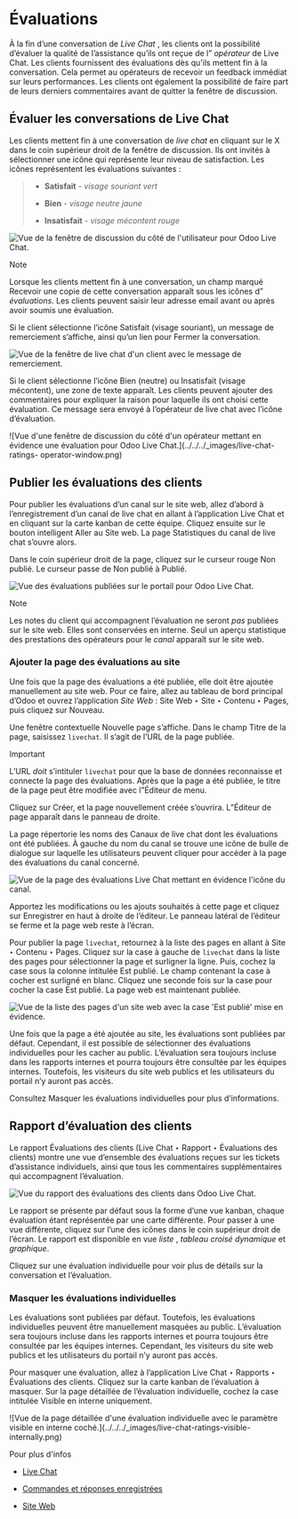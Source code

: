 # Évaluations

À la fin d’une conversation de _Live Chat_ , les clients ont la possibilité
d’évaluer la qualité de l’assistance qu’ils ont reçue de l” _opérateur_ de
Live Chat. Les clients fournissent des évaluations dès qu’ils mettent fin à la
conversation. Cela permet au opérateurs de recevoir un feedback immédiat sur
leurs performances. Les clients ont également la possibilité de faire part de
leurs derniers commentaires avant de quitter la fenêtre de discussion.

## Évaluer les conversations de Live Chat

Les clients mettent fin à une conversation de _live chat_ en cliquant sur le X
dans le coin supérieur droit de la fenêtre de discussion. Ils ont invités à
sélectionner une icône qui représente leur niveau de satisfaction. Les icônes
représentent les évaluations suivantes :

>   * **Satisfait** \- _visage souriant vert_
>
>   * **Bien** \- _visage neutre jaune_
>
>   * **Insatisfait** \- _visage mécontent rouge_
>
>

![Vue de la fenêtre de discussion du côté de l'utilisateur pour Odoo Live
Chat.](../../../_images/live-chat-ratings-faces.png)

Note

Lorsque les clients mettent fin à une conversation, un champ marqué Recevoir
une copie de cette conversation apparaît sous les icônes d” _évaluations_. Les
clients peuvent saisir leur adresse email avant ou après avoir soumis une
évaluation.

Si le client sélectionne l’icône Satisfait (visage souriant), un message de
remerciement s’affiche, ainsi qu’un lien pour Fermer la conversation.

![Vue de la fenêtre de live chat d'un client avec le message de
remerciement.](../../../_images/live-chat-thank-you.png)

Si le client sélectionne l’icône Bien (neutre) ou Insatisfait (visage
mécontent), une zone de texte apparaît. Les clients peuvent ajouter des
commentaires pour expliquer la raison pour laquelle ils ont choisi cette
évaluation. Ce message sera envoyé à l’opérateur de live chat avec l’icône
d’évaluation.

![Vue d'une fenêtre de discussion du côté d'un opérateur mettant en évidence
une évaluation pour Odoo Live Chat.](../../../_images/live-chat-ratings-
operator-window.png)

## Publier les évaluations des clients

Pour publier les évaluations d’un canal sur le site web, allez d’abord à
l’enregistrement d’un canal de live chat en allant à l’application Live Chat
et en cliquant sur la carte kanban de cette équipe. Cliquez ensuite sur le
bouton intelligent Aller au Site web. La page Statistiques du canal de live
chat s’ouvre alors.

Dans le coin supérieur droit de la page, cliquez sur le curseur rouge Non
publié. Le curseur passe de Non publié à Publié.

![Vue des évaluations publiées sur le portail pour Odoo Live
Chat.](../../../_images/live-chat-ratings-unpublished.png)

Note

Les notes du client qui accompagnent l’évaluation ne seront _pas_ publiées sur
le site web. Elles sont conservées en interne. Seul un aperçu statistique des
prestations des opérateurs pour le _canal_ apparaît sur le site web.

### Ajouter la page des évaluations au site

Une fois que la page des évaluations a été publiée, elle doit être ajoutée
manuellement au site web. Pour ce faire, allez au tableau de bord principal
d’Odoo et ouvrez l’application _Site Web_ : Site Web ‣ Site ‣ Contenu ‣ Pages,
puis cliquez sur Nouveau.

Une fenêtre contextuelle Nouvelle page s’affiche. Dans le champ Titre de la
page, saisissez `livechat`. Il s’agit de l’URL de la page publiée.

Important

L’URL _doit_ s’intituler `livechat` pour que la base de données reconnaisse et
connecte la page des évaluations. Après que la page a été publiée, le titre de
la page peut être modifiée avec l”Éditeur de menu.

Cliquez sur Créer, et la page nouvellement créée s’ouvrira. L”Éditeur de page
apparaît dans le panneau de droite.

La page répertorie les noms des Canaux de live chat dont les évaluations ont
été publiées. À gauche du nom du canal se trouve une icône de bulle de
dialogue sur laquelle les utilisateurs peuvent cliquer pour accéder à la page
des évaluations du canal concerné.

![Vue de la page des évaluations Live Chat mettant en évidence l'icône du
canal.](../../../_images/live-chat-published-icon.png)

Apportez les modifications ou les ajouts souhaités à cette page et cliquez sur
Enregistrer en haut à droite de l’éditeur. Le panneau latéral de l’éditeur se
ferme et la page web reste à l’écran.

Pour publier la page `livechat`, retournez à la liste des pages en allant à
Site ‣ Contenu ‣ Pages. Cliquez sur la case à gauche de `livechat` dans la
liste des pages pour sélectionner la page et surligner la ligne. Puis, cochez
la case sous la colonne intitulée Est publié. Le champ contenant la case à
cocher est surligné en blanc. Cliquez une seconde fois sur la case pour cocher
la case Est publié. La page web est maintenant publiée.

![Vue de la liste des pages d'un site web avec la case 'Est publié' mise en
évidence.](../../../_images/live-chat-is-published.png)

Une fois que la page a été ajoutée au site, les évaluations sont publiées par
défaut. Cependant, il est possible de sélectionner des évaluations
individuelles pour les cacher au public. L’évaluation sera toujours incluse
dans les rapports internes et pourra toujours être consultée par les équipes
internes. Toutefois, les visiteurs du site web publics et les utilisateurs du
portail n’y auront pas accès.

Consultez Masquer les évaluations individuelles pour plus d’informations.

## Rapport d’évaluation des clients

Le rapport Évaluations des clients (Live Chat ‣ Rapport ‣ Évaluations des
clients) montre une vue d’ensemble des évaluations reçues sur les tickets
d’assistance individuels, ainsi que tous les commentaires supplémentaires qui
accompagnent l’évaluation.

![Vue du rapport des évaluations des clients dans Odoo Live
Chat.](../../../_images/live-chat-ratings-report.png)

Le rapport se présente par défaut sous la forme d’une vue kanban, chaque
évaluation étant représentée par une carte différente. Pour passer à une vue
différente, cliquez sur l’une des icônes dans le coin supérieur droit de
l’écran. Le rapport est disponible en vue _liste_ , _tableau croisé dynamique_
et _graphique_.

Cliquez sur une évaluation individuelle pour voir plus de détails sur la
conversation et l’évaluation.

### Masquer les évaluations individuelles

Les évaluations sont publiées par défaut. Toutefois, les évaluations
individuelles peuvent être manuellement masquées au public. L’évaluation sera
toujours incluse dans les rapports internes et pourra toujours être consultée
par les équipes internes. Cependant, les visiteurs du site web publics et les
utilisateurs du portail n’y auront pas accès.

Pour masquer une évaluation, allez à l’application Live Chat ‣ Rapports ‣
Évaluations des clients. Cliquez sur la carte kanban de l’évaluation à
masquer. Sur la page détaillée de l’évaluation individuelle, cochez la case
intitulée Visible en interne uniquement.

![Vue de la page détaillée d'une évaluation individuelle avec le paramètre
visible en interne coché.](../../../_images/live-chat-ratings-visible-
internally.png)

Pour plus d'infos

  * [Live Chat](../livechat.html)

  * [Commandes et réponses enregistrées](responses.html)

  * [Site Web](../website.html)


